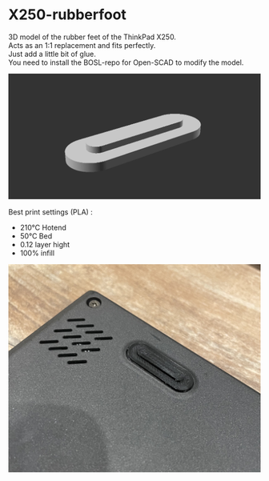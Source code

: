 # X250-rubberfoot
3D model of the rubber feet of the ThinkPad X250. <br>
Acts as an 1:1 replacement and fits perfectly. <br>
Just add a little bit of glue.<br>
You need to install the BOSL-repo for Open-SCAD to modify the model.

![Render](Screenshot.png)

Best print settings (PLA) :
- 210°C Hotend
- 50°C Bed
- 0.12 layer hight
- 100% infill

![Picture of the print](rubberfoot.jpeg)
